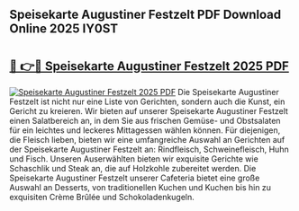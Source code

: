 ## Speisekarte Augustiner Festzelt PDF Download Online 2025 IY0ST

# <h2><a href="http://gc5nph0.nevu.top/?p=Speisekarte+Augustiner+Festzelt">🔗 👉🔴 Speisekarte Augustiner Festzelt 2025 PDF</a></h2>

[![Speisekarte Augustiner Festzelt 2025 PDF](https://i.imgur.com/dBaPXMq.png)](http://gc5nph0.nevu.top/?p=Speisekarte+Augustiner+Festzelt)
Die Speisekarte Augustiner Festzelt ist nicht nur eine Liste von Gerichten, sondern auch die Kunst, ein Gericht zu kreieren. Wir bieten auf unserer Speisekarte Augustiner Festzelt einen Salatbereich an, in dem Sie aus frischen Gemüse- und Obstsalaten für ein leichtes und leckeres Mittagessen wählen können. Für diejenigen, die Fleisch lieben, bieten wir eine umfangreiche Auswahl an Gerichten auf der Speisekarte Augustiner Festzelt an: Rindfleisch, Schweinefleisch, Huhn und Fisch. Unseren Auserwählten bieten wir exquisite Gerichte wie Schaschlik und Steak an, die auf Holzkohle zubereitet werden. Die Speisekarte Augustiner Festzelt unserer Cafeteria bietet eine große Auswahl an Desserts, von traditionellen Kuchen und Kuchen bis hin zu exquisiten Crème Brûlée und Schokoladenkugeln.

